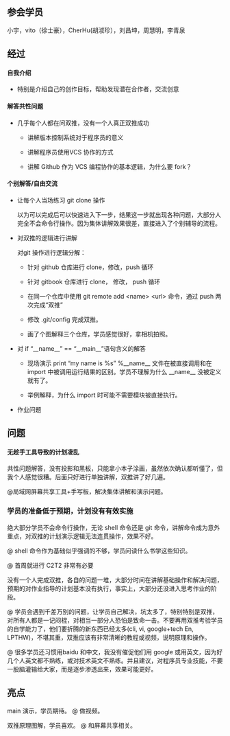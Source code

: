 参会学员
--------

小宇，vito（徐士豪），CherHu(胡淑珍），刘昌坤，周慧明，李青泉

经过
----

#### 自我介绍

-   特别是介绍自己的创作目标，帮助发现潜在合作者，交流创意

#### 解答共性问题

-   几乎每个人都在问双推，没有一个人真正双推成功

    -   讲解版本控制系统对于程序员的意义

    -   讲解程序员使用VCS 协作的方式

    -   讲解 Github 作为 VCS 编程协作的基本逻辑，为什么要 fork？

#### 个别解答/自由交流

-   让每个人当场练习 git clone 操作

    以为可以完成后可以快速进入下一步，结果这一步就出现各种问题，大部分人完全不会命令行操作。因为集体讲解效果很差，直接进入了个别辅导的流程。

-   对双推的逻辑进行讲解

    对git 操作进行逻辑分解：

    -   针对 github 仓库进行 clone，修改，push 循环

    -   针对 gitbook 仓库进行 clone， 修改， push 循环

    -   在同一个仓库中使用 git remote add \<name\> \<url\> 命令，通过 push
        两次完成“双推”

    -   修改 .git/config 完成双推。

    -   画了个图解释三个仓库，学员感觉很好，拿相机拍照。

-   对 if “\_\_name\_\_” == “\_\_main\_\_”语句含义的解答

    -   现场演示 print “my name is %s” %\_\_name\_\_ 文件在被直接调用和在 import
        中被调用运行结果的区别。学员不理解为什么 \_\_name\_\_ 没被定义就有了。

    -   举例解释，为什么 import 时可能不需要模块被直接执行。

-   作业问题

问题
----

#### 无趁手工具导致的计划凌乱

共性问题解答，没有投影和黑板，只能拿小本子涂画，虽然依次确认都听懂了，但我个人感觉很糟。后面只好进行单独讲解，双推讲了好几遍。

\@局域网屏幕共享工具+手写板，解决集体讲解和演示问题。

### 学员的准备低于预期，计划没有有效实施

绝大部分学员不会命令行操作，无论 shell 命令还是 git
命令，讲解命令成为意外重点，对双推的计划演示逻辑无法连贯操作，效果不好。

\@ shell 命令作为基础似乎强调的不够，学员问读什么书学这些知识。

\@ 首周就进行 C2T2 非常有必要

没有一个人完成双推，各自的问题一堆，大部分时间在讲解基础操作和解决问题，预期的对作业指导的计划基本没有执行，事实上，大部分还没进入思考作业的阶段。

\@
学员会遇到千差万别的问题，让学员自己解决，坑太多了，特别特别是双推，对所有人都是一记闷棍，对相当一部分人恐怕是致命一击。不要再用双推考验学员的自学能力了，他们要折腾的新东西已经太多(cli,
vi, google+tech En,
LPTHW)，不堪其重，双推应该有非常清晰的教程或视频，说明原理和操作。

\@ 很多学员还习惯用baidu 和中文，我没有催促他们用 google
或用英文，因为好几个人英文都不熟练，或对技术英文不熟练。并且建议，对程序员专业技能，不要一股脑灌输给大家，而是逐步渗透出来，效果可能更好。

亮点
----

main 演示，学员期待。 \@ 做视频。

双推原理图解，学员喜欢。 \@ 和屏幕共享相关。
